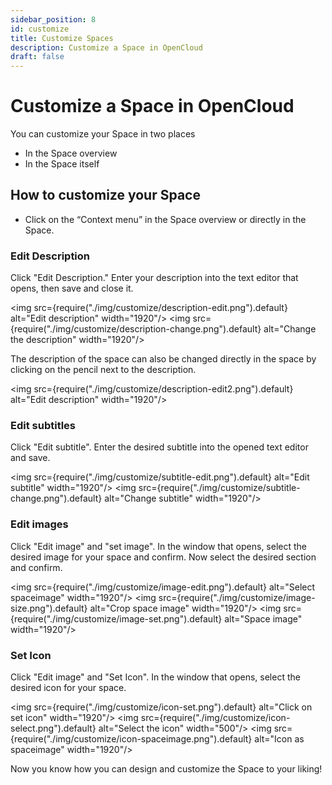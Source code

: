 ```yaml
---
sidebar_position: 8
id: customize
title: Customize Spaces
description: Customize a Space in OpenCloud
draft: false
---
```


# Customize a Space in OpenCloud

You can customize your Space in two places

- In the Space overview
- In the Space itself

## How to customize your Space

- Click on the “Context menu” in the Space overview or directly in the Space.

### Edit Description

Click "Edit Description." Enter your description into the text editor that opens, then save and close it.

<img src={require("./img/customize/description-edit.png").default} alt="Edit description" width="1920"/>
<img src={require("./img/customize/description-change.png").default} alt="Change the description" width="1920"/>

The description of the space can also be changed directly in the space by clicking on the pencil next to the description.

<img src={require("./img/customize/description-edit2.png").default} alt="Edit description" width="1920"/>

### Edit subtitles

Click "Edit subtitle". Enter the desired subtitle into the opened text editor and save.

<img src={require("./img/customize/subtitle-edit.png").default} alt="Edit subtitle" width="1920"/>
<img src={require("./img/customize/subtitle-change.png").default} alt="Change subtitle" width="1920"/>

### Edit images

Click "Edit image" and "set image". In the window that opens, select the desired image for your space and confirm. Now select the desired section and confirm.

<img src={require("./img/customize/image-edit.png").default} alt="Select spaceimage" width="1920"/>
<img src={require("./img/customize/image-size.png").default} alt="Crop space image" width="1920"/>
<img src={require("./img/customize/image-set.png").default} alt="Space image" width="1920"/>

### Set Icon

Click "Edit image" and "Set Icon". In the window that opens, select the desired icon for your space.

<img src={require("./img/customize/icon-set.png").default} alt="Click on set icon" width="1920"/>
<img src={require("./img/customize/icon-select.png").default} alt="Select the icon" width="500"/>
<img src={require("./img/customize/icon-spaceimage.png").default} alt="Icon as spaceimage" width="1920"/>

Now you know how you can design and customize the Space to your liking!

